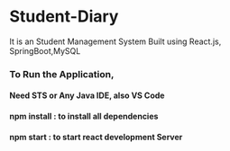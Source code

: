# Student-Diary
It is an Student Management System Built using React.js, SpringBoot,MySQL

### To Run the Application,
#### Need STS or Any Java IDE, also VS Code
#### npm install : to install all dependencies
#### npm start : to start react development Server

